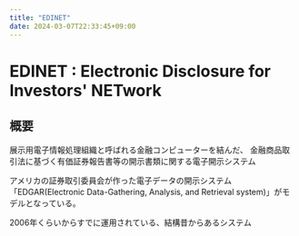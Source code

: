 ```yaml
---
title: "EDINET"
date: 2024-03-07T22:33:45+09:00
---
```


# EDINET : Electronic Disclosure for Investors' NETwork

## 概要

展示用電子情報処理組織と呼ばれる金融コンピューターを結んだ、
金融商品取引法に基づく有価証券報告書等の開示書類に関する電子開示システム

アメリカの証券取引委員会が作った電子データの開示システム「EDGAR(Electronic Data-Gathering, Analysis, and Retrieval system)」がモデルとなっている。

2006年くらいからすでに運用されている、結構昔からあるシステム